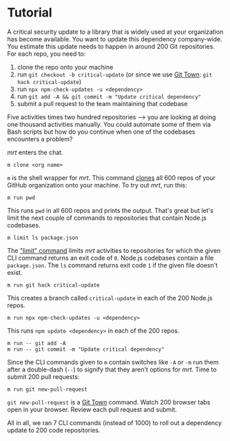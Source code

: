# Tutorial

A critical security update to a library that is widely used at your organization
has become available. You want to update this dependency company-wide. You
estimate this update needs to happen in around 200 Git repositories. For each
repo, you need to:

1. clone the repo onto your machine
2. run `git checkout -b critical-update` (or since we use
   [Git Town](https://www.git-town.com): `git hack critical-update`)
3. run `npx npm-check-updates -u <dependency>`
4. run `git add -A && git commit -m "Update critical dependency"`
5. submit a pull request to the team maintaining that codebase

Five activities times two hundred repositories --> you are looking at doing one
thousand activities manually. You could automate some of them via Bash scripts
but how do you continue when one of the codebases encounters a problem?

_mrt_ enters the chat.

```
m clone <org name>
```

`m` is the shell wrapper for _mrt_. This command [clones](clone.md) all 600
repos of your GitHub organization onto your machine. To try out _mrt_, run this:

```
m run pwd
```

This runs `pwd` in all 600 repos and prints the output. That's great but let's
limit the next couple of commands to repositories that contain Node.js
codebases.

```
m limit ls package.json
```

The ["limit" command](limit.md) limits _mrt_ activities to repositories for
which the given CLI command returns an exit code of `0`. Node.js codebases
contain a file `package.json`. The `ls` command returns exit code `1` if the
given file doesn't exist.

```
m run git hack critical-update
```

This creates a branch called `critical-update` in each of the 200 Node.js repos.

```
m run npx npm-check-updates -u <dependency>
```

This runs `npm update <dependency>` in each of the 200 repos.

```
m run -- git add -A
m run -- git commit -m "Update critical dependency"
```

Since the CLI commands given to `m` contain switches like `-A` or `-m` run them
after a double-dash (`--`) to signify that they aren't options for _mrt_. Time
to submit 200 pull requests:

```
m run git new-pull-request
```

`git new-pull-request` is a [Git Town](https://www.git-town.com) command. Watch
200 browser tabs open in your browser. Review each pull request and submit.

All in all, we ran 7 CLI commands (instead of 1000) to roll out a dependency
update to 200 code repositories.
